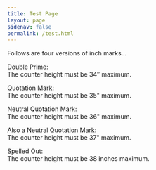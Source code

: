 ```yaml
---
title: Test Page
layout: page
sidenav: false
permalink: /test.html
---
```

Follows are four versions of inch marks&hellip;

Double Prime:  
The counter height must be 34&Prime; maximum.

Quotation Mark:  
The counter height must be 35" maximum.

Neutral Quotation Mark:  
The counter height must be 36&quot; maximum.

Also a Neutral Quotation Mark:  
The counter height must be 37\" maximum.

Spelled Out:  
The counter height must be 38 inches maximum.
